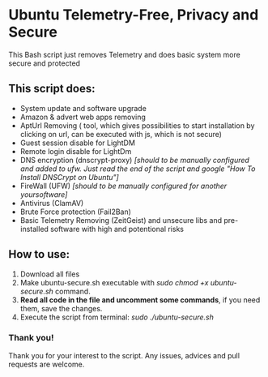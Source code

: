 # Ubuntu Telemetry-Free, Privacy and Secure
This Bash script just removes Telemetry and does basic system more secure and protected

## This script does:
* System update and software upgrade
* Amazon & advert web apps removing
* AptUrl Removing ( tool, which gives possibilities to start installation by clicking on url, can be executed with js, which is not secure)
* Guest session disable for LightDM
* Remote login disable for LightDm
* DNS encryption (dnscrypt-proxy)   *[should to be manually configured and added to ufw. Just read the end of the script and google "How To Install DNSCrypt on Ubuntu"]*
* FireWall (UFW) *[should to be manually configured for another yoursoftware]*
* Antivirus (ClamAV)
* Brute Force protection (Fail2Ban)
* Basic Telemetry Removing (ZeitGeist) and unsecure libs and pre-installed software with high and potentional risks

## How to use:
1. Download all files
2. Make ubuntu-secure.sh executable with *sudo chmod +x ubuntu-secure.sh* command.
3. **Read all code in the file and uncomment some commands**, if you need them, save the changes.
4. Execute the script from terminal: *sudo ./ubuntu-secure.sh*

### Thank you!

Thank you for your interest to the script. Any issues, advices and pull requests are welcome.
